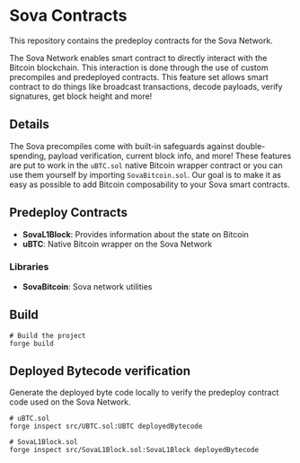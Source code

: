 # Sova Contracts

This repository contains the predeploy contracts for the Sova Network.

The Sova Network enables smart contract to directly interact with the Bitcoin blockchain. This interaction is done through the use of custom precompiles and predeployed contracts. This feature set allows smart contract to do things like broadcast transactions, decode payloads, verify signatures, get block height and more!

## Details

The Sova precompiles come with built-in safeguards against double-spending, payload verification, current block info, and more! These features are put to work in the `uBTC.sol` native Bitcoin wrapper contract or you can use them yourself by importing `SovaBitcoin.sol`. Our goal is to make it as easy as possible to add Bitcoin composability to your Sova smart contracts.

## Predeploy Contracts
- **SovaL1Block**: Provides information about the state on Bitcoin
- **uBTC**: Native Bitcoin wrapper on the Sova Network

### Libraries
- **SovaBitcoin**: Sova network utilities

## Build

```shell
# Build the project
forge build
```

## Deployed Bytecode verification

Generate the deployed byte code locally to verify the predeploy contract code used on the Sova Network.

```shell
# uBTC.sol
forge inspect src/UBTC.sol:UBTC deployedBytecode

# SovaL1Block.sol
forge inspect src/SovaL1Block.sol:SovaL1Block deployedBytecode
```
